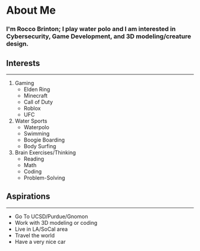 # About Me

### I'm Rocco Brinton; I play water polo and I am interested in Cybersecurity, Game Development, and 3D modeling/creature design.

## Interests
---
1. Gaming
    - Elden Ring
    - Minecraft
    - Call of Duty
    - Roblox
    - UFC
2. Water Sports
    - Waterpolo
    - Swimming
    - Boogie Boarding
    - Body Surfing
3. Brain Exercises/Thinking
    - Reading
    - Math
    - Coding
    - Problem-Solving  

## Aspirations
---
- Go To UCSD/Purdue/Gnomon
- Work with 3D modeling or coding
- Live in LA/SoCal area
- Travel the world
- Have a very nice car